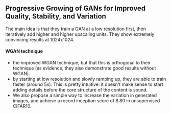 ## Progressive Growing of GANs for Improved Quality, Stability, and Variation


The main idea is that they train a GAN at a low resolution first, then iteratively add higher and higher upscaling units. They show extremely convincing results at 1024x1024.

#### WGAN technique

* the improved WGAN technique, but that this is orthogonal to their technique (as evidence, they also demonstrate good results without WGAN).
* by starting at low resolution and slowly ramping up, they are able to train faster (around 5x). This is pretty intuitive: it doesn't make sense to start adding details before the core structure of the content is sound.
* We also propose a simple way to increase the variation in generated images, and achieve a record inception score of 8.80 in unsupervised CIFAR10.
